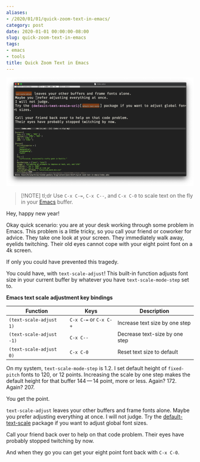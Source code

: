 ```yaml
---
aliases:
- /2020/01/01/quick-zoom-text-in-emacs/
category: post
date: 2020-01-01 00:00:00-08:00
slug: quick-zoom-text-in-emacs
tags:
- emacs
- tools
title: Quick Zoom Text in Emacs
---
```


![attachments/img/2020/cover-2020-01-01.png](../../../attachments/img/2020/cover-2020-01-01.png)

 > 
 > \[!NOTE\] tl;dr
 > Use `C-x C-=`, `C-x C--`, and `C-x C-0` to scale text on the fly in your [Emacs](../../../card/Emacs.md) buffer.

Hey, happy new year!

Okay quick scenario: you are at your desk working through some problem in Emacs. This problem is a little tricky, so you call your friend or coworker for advice. They take one look at your screen. They immediately walk away, eyelids twitching. Their old eyes cannot cope with your eight point font on a 4k screen.

If only you could have prevented this tragedy.

You could have, with `text-scale-adjust`! This built-in function adjusts font size in your current buffer by whatever you have `text-scale-mode-step` set to.

**Emacs text scale adjustment key bindings**

|Function|Keys|Description|
|--------|----|-----------|
|`(text-scale-adjust 1)`|`C-x C-=` or `C-x C-+`|Increase text size by one step|
|`(text-scale-adjust -1)`|`C-x C--`|Decrease text-size by one step|
|`(text-scale-adjust 0)`|`C-x C-0`|Reset text size to default|

On my system, `text-scale-mode-step` is 1.2. I set default height of `fixed-pitch` fonts to 120, or 12 points. Increasing the scale by one step makes the default height for that buffer 144 — 14 point, more or less. Again? 172. Again? 207.

You get the point.

`text-scale-adjust` leaves your other buffers and frame fonts alone. Maybe you prefer adjusting everything at once. I will not judge. Try the [default-text-scale](https://github.com/purcell/default-text-scale) package if you want to adjust global font sizes.

Call your friend back over to help on that code problem. Their eyes have probably stopped twitching by now.

And when they go you can get your eight point font back with `C-x C-0`.
